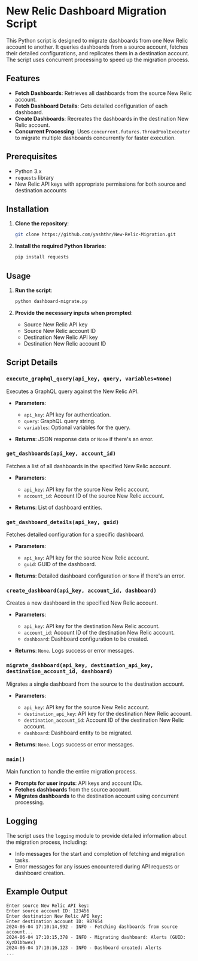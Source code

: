 # New Relic Dashboard Migration Script

This Python script is designed to migrate dashboards from one New Relic account to another. It queries dashboards from a source account, fetches their detailed configurations, and replicates them in a destination account. The script uses concurrent processing to speed up the migration process.

## Features

- **Fetch Dashboards**: Retrieves all dashboards from the source New Relic account.
- **Fetch Dashboard Details**: Gets detailed configuration of each dashboard.
- **Create Dashboards**: Recreates the dashboards in the destination New Relic account.
- **Concurrent Processing**: Uses `concurrent.futures.ThreadPoolExecutor` to migrate multiple dashboards concurrently for faster execution.

## Prerequisites

- Python 3.x
- `requests` library
- New Relic API keys with appropriate permissions for both source and destination accounts

## Installation

1. **Clone the repository**:
    ```sh
    git clone https://github.com/yashthr/New-Relic-Migration.git
    ```

2. **Install the required Python libraries**:
    ```sh
    pip install requests
    ```

## Usage

1. **Run the script**:
    ```sh
    python dashboard-migrate.py
    ```

2. **Provide the necessary inputs when prompted**:
    - Source New Relic API key
    - Source New Relic account ID
    - Destination New Relic API key
    - Destination New Relic account ID

## Script Details

### `execute_graphql_query(api_key, query, variables=None)`

Executes a GraphQL query against the New Relic API.

- **Parameters**:
  - `api_key`: API key for authentication.
  - `query`: GraphQL query string.
  - `variables`: Optional variables for the query.

- **Returns**: JSON response data or `None` if there's an error.

### `get_dashboards(api_key, account_id)`

Fetches a list of all dashboards in the specified New Relic account.

- **Parameters**:
  - `api_key`: API key for the source New Relic account.
  - `account_id`: Account ID of the source New Relic account.

- **Returns**: List of dashboard entities.

### `get_dashboard_details(api_key, guid)`

Fetches detailed configuration for a specific dashboard.

- **Parameters**:
  - `api_key`: API key for the source New Relic account.
  - `guid`: GUID of the dashboard.

- **Returns**: Detailed dashboard configuration or `None` if there's an error.

### `create_dashboard(api_key, account_id, dashboard)`

Creates a new dashboard in the specified New Relic account.

- **Parameters**:
  - `api_key`: API key for the destination New Relic account.
  - `account_id`: Account ID of the destination New Relic account.
  - `dashboard`: Dashboard configuration to be created.

- **Returns**: `None`. Logs success or error messages.

### `migrate_dashboard(api_key, destination_api_key, destination_account_id, dashboard)`

Migrates a single dashboard from the source to the destination account.

- **Parameters**:
  - `api_key`: API key for the source New Relic account.
  - `destination_api_key`: API key for the destination New Relic account.
  - `destination_account_id`: Account ID of the destination New Relic account.
  - `dashboard`: Dashboard entity to be migrated.

- **Returns**: `None`. Logs success or error messages.

### `main()`

Main function to handle the entire migration process.

- **Prompts for user inputs**: API keys and account IDs.
- **Fetches dashboards** from the source account.
- **Migrates dashboards** to the destination account using concurrent processing.

## Logging

The script uses the `logging` module to provide detailed information about the migration process, including:
- Info messages for the start and completion of fetching and migration tasks.
- Error messages for any issues encountered during API requests or dashboard creation.

## Example Output

```
Enter source New Relic API key:
Enter source account ID: 123456
Enter destination New Relic API key:
Enter destination account ID: 987654
2024-06-04 17:10:14,992 - INFO - Fetching dashboards from source account...
2024-06-04 17:10:15,378 - INFO - Migrating dashboard: Alerts (GUID: XyzD1bbwex)
2024-06-04 17:10:16,123 - INFO - Dashboard created: Alerts
...
```
